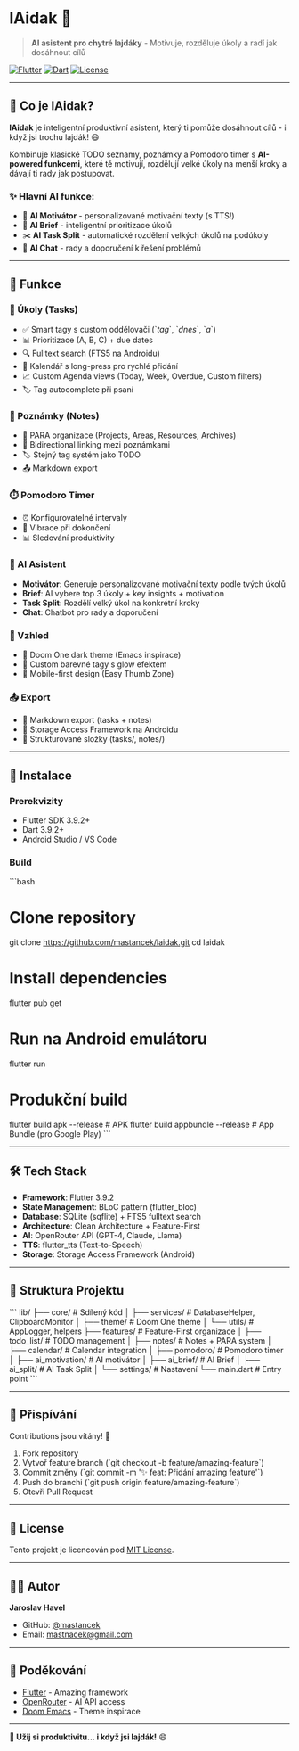 # lAidak 🤖

> **AI asistent pro chytré lajdáky** - Motivuje, rozděluje úkoly a radí jak dosáhnout cílů

[![Flutter](https://img.shields.io/badge/Flutter-3.9.2-02569B?logo=flutter)](https://flutter.dev)
[![Dart](https://img.shields.io/badge/Dart-3.9.2-0175C2?logo=dart)](https://dart.dev)
[![License](https://img.shields.io/badge/License-MIT-green.svg)](LICENSE)

---

## 🎯 Co je lAidak?

**lAidak** je inteligentní produktivní asistent, který ti pomůže dosáhnout cílů - i když jsi trochu lajdák! 😄

Kombinuje klasické TODO seznamy, poznámky a Pomodoro timer s **AI-powered funkcemi**, které tě motivují, rozdělují velké úkoly na menší kroky a dávají ti rady jak postupovat.

### ✨ Hlavní AI funkce:

- 🤖 **AI Motivátor** - personalizované motivační texty (s TTS!)
- 🧠 **AI Brief** - inteligentní prioritizace úkolů
- ✂️ **AI Task Split** - automatické rozdělení velkých úkolů na podúkoly
- 💬 **AI Chat** - rady a doporučení k řešení problémů

---

## 📱 Funkce

### 🎯 Úkoly (Tasks)
- ✅ Smart tagy s custom oddělovači (\`*tag*\`, \`*dnes*\`, \`*a*\`)
- 📊 Prioritizace (A, B, C) + due dates
- 🔍 Fulltext search (FTS5 na Androidu)
- 📅 Kalendář s long-press pro rychlé přidání
- 📈 Custom Agenda views (Today, Week, Overdue, Custom filters)
- 🏷️ Tag autocomplete při psaní

### 📝 Poznámky (Notes)
- 📁 PARA organizace (Projects, Areas, Resources, Archives)
- 🔗 Bidirectional linking mezi poznámkami
- 🏷️ Stejný tag systém jako TODO
- 📤 Markdown export

### ⏱️ Pomodoro Timer
- ⏰ Konfigurovatelné intervaly
- 📳 Vibrace při dokončení
- 📊 Sledování produktivity

### 🤖 AI Asistent
- **Motivátor**: Generuje personalizované motivační texty podle tvých úkolů
- **Brief**: AI vybere top 3 úkoly + key insights + motivation
- **Task Split**: Rozdělí velký úkol na konkrétní kroky
- **Chat**: Chatbot pro rady a doporučení

### 🎨 Vzhled
- 🌙 Doom One dark theme (Emacs inspirace)
- 🎨 Custom barevné tagy s glow efektem
- 📱 Mobile-first design (Easy Thumb Zone)

### 📤 Export
- 📄 Markdown export (tasks + notes)
- 💾 Storage Access Framework na Androidu
- 📁 Strukturované složky (tasks/, notes/)

---

## 🚀 Instalace

### Prerekvizity
- Flutter SDK 3.9.2+
- Dart 3.9.2+
- Android Studio / VS Code

### Build

\`\`\`bash
# Clone repository
git clone https://github.com/mastancek/laidak.git
cd laidak

# Install dependencies
flutter pub get

# Run na Android emulátoru
flutter run

# Produkční build
flutter build apk --release        # APK
flutter build appbundle --release  # App Bundle (pro Google Play)
\`\`\`

---

## 🛠️ Tech Stack

- **Framework**: Flutter 3.9.2
- **State Management**: BLoC pattern (flutter_bloc)
- **Database**: SQLite (sqflite) + FTS5 fulltext search
- **Architecture**: Clean Architecture + Feature-First
- **AI**: OpenRouter API (GPT-4, Claude, Llama)
- **TTS**: flutter_tts (Text-to-Speech)
- **Storage**: Storage Access Framework (Android)

---

## 📂 Struktura Projektu

\`\`\`
lib/
├── core/                      # Sdílený kód
│   ├── services/              # DatabaseHelper, ClipboardMonitor
│   ├── theme/                 # Doom One theme
│   └── utils/                 # AppLogger, helpers
├── features/                  # Feature-First organizace
│   ├── todo_list/             # TODO management
│   ├── notes/                 # Notes + PARA system
│   ├── calendar/              # Calendar integration
│   ├── pomodoro/              # Pomodoro timer
│   ├── ai_motivation/         # AI motivátor
│   ├── ai_brief/              # AI Brief
│   ├── ai_split/              # AI Task Split
│   └── settings/              # Nastavení
└── main.dart                  # Entry point
\`\`\`

---

## 🤝 Přispívání

Contributions jsou vítány! 🎉

1. Fork repository
2. Vytvoř feature branch (\`git checkout -b feature/amazing-feature\`)
3. Commit změny (\`git commit -m '✨ feat: Přidání amazing feature'\`)
4. Push do branchi (\`git push origin feature/amazing-feature\`)
5. Otevři Pull Request

---

## 📄 License

Tento projekt je licencován pod [MIT License](LICENSE).

---

## 👨‍💻 Autor

**Jaroslav Havel**
- GitHub: [@mastancek](https://github.com/mastancek)
- Email: mastnacek@gmail.com

---

## 🙏 Poděkování

- [Flutter](https://flutter.dev) - Amazing framework
- [OpenRouter](https://openrouter.ai) - AI API access
- [Doom Emacs](https://github.com/doomemacs/doomemacs) - Theme inspirace

---

**🍺 Užij si produktivitu... i když jsi lajdák!** 😄
